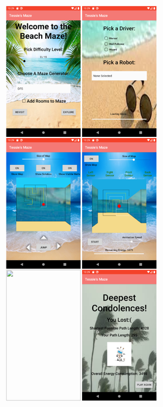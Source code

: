 <img src="874B42D0-EE22-4C6B-934D-3A34E7AE7B77.png" width="200" height="350">

<img src="144D670E-B1A8-467E-9B3C-2AE61072BE78.png" width="200" height="350">

<img src="FD993B95-1001-447E-9741-F7A679561A45.png" width="200" height="350">



<img src="D8DC271C-6958-4A79-B7F8-5297BD98ED19.png" width="200" height="350">

<img src="A9037C8F-0748-4BFE-896F-9BD25CC33CF8.png" width="200" height="350">

<img src="22B2EE74-7D7B-47F5-86C4-30DBBFED997D.png" width="200" height="350">
